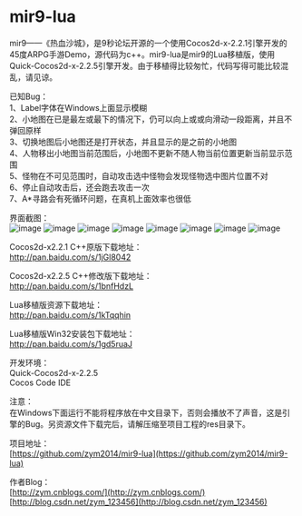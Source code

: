 ﻿mir9-lua
================
mir9——《热血沙城》，是9秒论坛开源的一个使用Cocos2d-x-2.2.1引擎开发的45度ARPG手游Demo，源代码为c++。mir9-lua是mir9的Lua移植版，使用Quick-Cocos2d-x-2.2.5引擎开发。由于移植得比较匆忙，代码写得可能比较混乱，请见谅。<br>

已知Bug：<br>
1、Label字体在Windows上面显示模糊<br>
2、小地图在已是最左或最下的情况下，仍可以向上或或向滑动一段距离，并且不弹回原样<br>
3、切换地图后小地图还是打开状态，并且显示的是之前的小地图<br>
4、人物移出小地图当前范围后，小地图不更新不随人物当前位置更新当前显示范围<br>
5、怪物在不可见范围时，自动攻击选中怪物会发现怪物选中图片位置不对<br>
6、停止自动攻击后，还会跑去攻击一次<br>
7、A*寻路会有死循环问题，在真机上面效率也很低<br>

界面截图：<br>
![image](https://github.com/zym2014/mir9-lua/blob/master/%E7%95%8C%E9%9D%A2%E6%88%AA%E5%9B%BE/%E7%99%BB%E5%BD%95.png)
![image](https://github.com/zym2014/mir9-lua/blob/master/%E7%95%8C%E9%9D%A2%E6%88%AA%E5%9B%BE/%E8%A7%92%E8%89%B2%E9%80%89%E6%8B%A9.png)
![image](https://github.com/zym2014/mir9-lua/blob/master/%E7%95%8C%E9%9D%A2%E6%88%AA%E5%9B%BE/%E5%8A%A0%E8%BD%BDing.png)
![image](https://github.com/zym2014/mir9-lua/blob/master/%E7%95%8C%E9%9D%A2%E6%88%AA%E5%9B%BE/%E4%B8%BB%E5%9F%8E.png)
![image](https://github.com/zym2014/mir9-lua/blob/master/%E7%95%8C%E9%9D%A2%E6%88%AA%E5%9B%BE/%E5%9F%8E%E9%83%8A.png)
![image](https://github.com/zym2014/mir9-lua/blob/master/%E7%95%8C%E9%9D%A2%E6%88%AA%E5%9B%BE/%E5%B0%8F%E5%9C%B0%E5%9B%BE.png)
![image](https://github.com/zym2014/mir9-lua/blob/master/%E7%95%8C%E9%9D%A2%E6%88%AA%E5%9B%BE/%E8%83%8C%E5%8C%85.png)
![image](https://github.com/zym2014/mir9-lua/blob/master/%E7%95%8C%E9%9D%A2%E6%88%AA%E5%9B%BE/%E6%8A%80%E8%83%BD%E5%88%97%E8%A1%A8.png)


Cocos2d-x2.2.1 C++原版下载地址：<br>
http://pan.baidu.com/s/1jGl8042<br>

Cocos2d-x2.2.5 C++修改版下载地址：<br>
http://pan.baidu.com/s/1bnfHdzL<br>

Lua移植版资源下载地址：<br>
http://pan.baidu.com/s/1kTqqhin<br>

Lua移植版Win32安装包下载地址：<br>
http://pan.baidu.com/s/1gd5ruaJ<br>

开发环境：<br>
Quick-Cocos2d-x-2.2.5<br>
Cocos Code IDE<br>

注意：<br>
在Windows下面运行不能将程序放在中文目录下，否则会播放不了声音，这是引擎的Bug。另资源文件下载完后，请解压缩至项目工程的res目录下。<br>

项目地址：<br>
[https://github.com/zym2014/mir9-lua](https://github.com/zym2014/mir9-lua)

作者Blog：<br>
[http://zym.cnblogs.com/](http://zym.cnblogs.com/)<br>
[http://blog.csdn.net/zym_123456](http://blog.csdn.net/zym_123456)<br>
